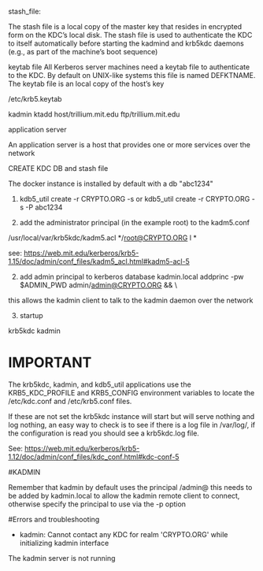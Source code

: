 

stash_file:
  
The stash file is a local copy of the master key that resides in encrypted form on the KDC’s local disk. The stash file is used to authenticate the KDC to itself automatically before starting the kadmind and krb5kdc daemons (e.g., as part of the machine’s boot sequence)

keytab file
All Kerberos server machines need a keytab file to authenticate to the KDC. By default on UNIX-like systems this file is named DEFKTNAME. The keytab file is an local copy of the host’s key

/etc/krb5.keytab

kadmin ktadd  host/trillium.mit.edu ftp/trillium.mit.edu


application server

An application server is a host that provides one or more services over the network


CREATE KDC DB and stash file

The docker instance is installed by default with a db "abc1234"

1. kdb5_util create -r CRYPTO.ORG -s or kdb5_util create -r CRYPTO.ORG -s -P abc1234

2. add the administrator principal (in the example root) to the kadm5.conf

/usr/local/var/krb5kdc/kadm5.acl
*/root@CRYPTO.ORG  l *  

see: https://web.mit.edu/kerberos/krb5-1.15/doc/admin/conf_files/kadm5_acl.html#kadm5-acl-5


2. add admin principal to kerberos database
    kadmin.local addprinc -pw $ADMIN_PWD admin/admin@CRYPTO.ORG && \

this allows the kadmin client to talk to the kadmin daemon over the network


3. startup

krb5kdc
kadmin

# IMPORTANT

The krb5kdc, kadmin, and kdb5_util applications use the KRB5_KDC_PROFILE and KRB5_CONFIG environment variables
to locate the /etc/kdc.conf and /etc/krb5.conf files. 

If these are not set the krb5kdc instance will start but will serve nothing and log nothing, an easy way
to check is to see if there is a log file in /var/log/, if the configuration is read you should see a 
krb5kdc.log file.

See: https://web.mit.edu/kerberos/krb5-1.12/doc/admin/conf_files/kdc_conf.html#kdc-conf-5


#KADMIN

Remember that kadmin by default uses the principal <user>/admin@<realm>  this needs to be added by kadmin.local
to allow the kadmin remote client to connect, otherwise specify the principal to use via the -p option


#Errors and troubleshooting

* kadmin: Cannot contact any KDC for realm 'CRYPTO.ORG' while initializing kadmin interface

The kadmin server is not running

